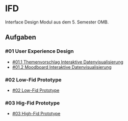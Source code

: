 # IFD

Interface Design Modul aus dem 5. Semester OMB.

## Aufgaben

### #01 User Experience Design

- [#01.1 Themenvorschlag Interaktive Datenvisualisierung](./Aufgaben/01-User_Experience_Design/Themenvorschlag.pdf)
- [#01.2 Moodboard Interaktive Datenvisualisierung](./Aufgaben/01-User_Experience_Design/Moodboard.pdf)

### #02 Low-Fid Prototype

- [#02 Low-Fid Prototype](./Aufgaben/02%20-%20Prototyping/low-fid-prototype.png)

### #03 Hig-Fid Prototype

- [#03 High-Fid Prototype](https://react-file-explore-ifd.netlify.app)

